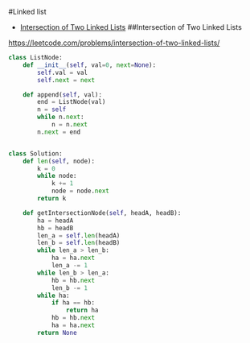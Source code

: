 #Linked list

+ [Intersection of Two Linked Lists](#intersection-of-two-linked-lists)
##Intersection of Two Linked Lists

https://leetcode.com/problems/intersection-of-two-linked-lists/

```python 
class ListNode:
    def __init__(self, val=0, next=None):
        self.val = val
        self.next = next

    def append(self, val):
        end = ListNode(val)
        n = self
        while n.next:
            n = n.next
        n.next = end


class Solution:
    def len(self, node):
        k = 0
        while node:
            k += 1
            node = node.next
        return k

    def getIntersectionNode(self, headA, headB):
        ha = headA
        hb = headB
        len_a = self.len(headA)
        len_b = self.len(headB)
        while len_a > len_b:
            ha = ha.next
            len_a -= 1
        while len_b > len_a:
            hb = hb.next
            len_b -= 1
        while ha:
            if ha == hb:
                return ha
            hb = hb.next
            ha = ha.next
        return None


```
